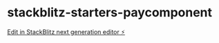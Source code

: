 # stackblitz-starters-paycomponent

[Edit in StackBlitz next generation editor ⚡️](https://stackblitz.com/~/github.com/crowka1/stackblitz-starters-paycomponent)